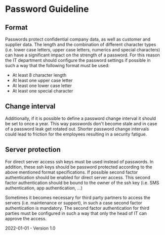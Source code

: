 # Password Guideline

## Format

Passwords protect confidential company data, as well as customer and supplier data. The length and the combination of different character types (i.e. lower case letters, upper case letters, numerics and special characters) can have a significant impact on the strength of a password. For this reason the IT department should configure the password settings if possible in such a way that the following format must be used:

* At least 8 character length
* At least one upper case letter
* At least one lower case letter
* At least one special character

## Change interval

Additionally, if it is possible to define a password change interval it should be set to once a year. This way passwords don't become stale and in case of a password leak get rotated out. Shorter password change intervals could lead to friction for the employees resulting in a security fatigue. 

## Server protection

For direct server access ssh keys must be used instead of passwords. In addition, these ssh keys should be password protected according to the above mentioned format specifications. If possible second factor authentication should be enabled for direct server access. This second factor authentication should be bound to the owner of the ssh key (i.e. SMS authentication, app authentication, ...)

Sometimes it becomes necessary for third party partners to access the servers (i.e. maintenance or support), in such a case second factor authentication is mandatory. The second factor authentication for third parties must be configured in such a way that only the head of IT can approve the access.


2022-01-01 - Version 1.0


